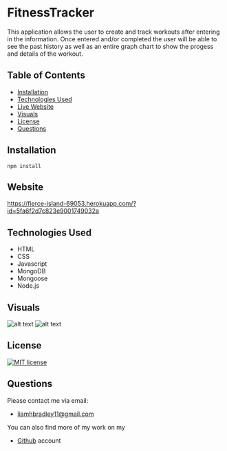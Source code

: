 # FitnessTracker
This application allows the user to create and track workouts after entering in the information.  Once entered and/or completed the user will be able to see the past history as well as an entire graph chart to show the progess and details of the workout.

## Table of Contents
  * [Installation](#installation)
  * [Technologies Used](#technologies)
  * [Live Website](#Website)
  * [Visuals](#visuals)
  * [License](#license)
  * [Questions](#questions)

## Installation
    npm install

## Website
https://fierce-island-69053.herokuapp.com/?id=5fa6f2d7c823e9001749032a

## Technologies Used
* HTML
* CSS
* Javascript
* MongoDB
* Mongoose
* Node.js

## Visuals
![alt text](https://i.paste.pics/c38fdf5547c24477619d6973f7842d8c.png)
![alt text](https://i.paste.pics/656881cf6b5ac1cfd8af300291e26ca2.png)


## License
   [![MIT license](https://img.shields.io/badge/License-MIT-blue.svg)](https://lbesson.mit-license.org/)


## Questions
  Please contact me via email:
  * <liamhbradley11@gmail.com>

  You can also find more of my work on my
  * [Github](https://github.com/liamhbradley11) account
  